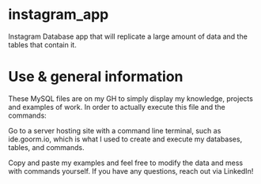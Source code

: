 # instagram_app
Instagram Database app that will replicate a large amount of data and the tables that contain it.

# Use & general information
These MySQL files are on my GH to simply display my knowledge, projects and examples of work. In order to actually execute this file and the commands:

Go to a server hosting site with a command line terminal, such as ide.goorm.io, which is what I used to create and execute my databases, tables, and commands.

Copy and paste my examples and feel free to modify the data and mess with commands yourself. If you have any questions, reach out via LinkedIn!
